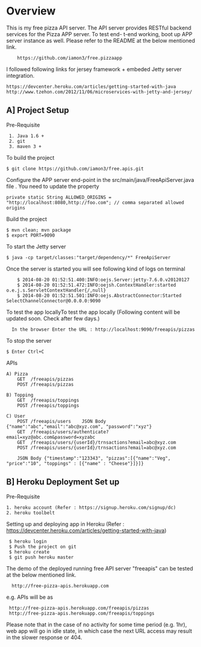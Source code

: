Overview
========

This is my free pizza API server. The API server provides RESTful backend services for the Pizza APP server. To test end- t-end working, boot up APP server instance as well. Please refer to the README at the below mentioned link.

        https://github.com/iamon3/free.pizzaapp

I followed following links for jersey framework + embeded Jetty server integration.

    https://devcenter.heroku.com/articles/getting-started-with-java
    http://www.tzehon.com/2012/11/06/microservices-with-jetty-and-jersey/


A] Project Setup
----------------

   Pre-Requisite
   
     1. Java 1.6 +
     2. git
     3. maven 3 +
      
   To build the project
   
    $ git clone https://github.com/iamon3/free.apis.git

   Configure the APP server end-point in the src/main/java/FreeApiServer.java file . You need to update the property

    private static String ALLOWED_ORIGINS = "http://localhost:8080,http://foo.com"; // comma separated allowed origins

   Build the project
    
    $ mvn clean; mvn package
    $ export PORT=9090

   To start the Jetty server
   
    $ java -cp target/classes:"target/dependency/*" FreeApiServer
   
   Once the server is started you will see following kind of logs on terminal
   
        $ 2014-08-20 01:52:51.400:INFO:oejs.Server:jetty-7.6.0.v20120127
        $ 2014-08-20 01:52:51.472:INFO:oejsh.ContextHandler:started o.e.j.s.ServletContextHandler{/,null}
        $ 2014-08-20 01:52:51.501:INFO:oejs.AbstractConnector:Started SelectChannelConnector@0.0.0.0:9090      
      
   To test the app locallyTo test the app locally (Following content will be updated soon. Check after few days.)
  
      In the browser Enter the URL : http://localhost:9090/freeapis/pizzas
      
      
   To stop the server 
    
    $ Enter Ctrl+C
    

APIs

    A) Pizza
        GET  /freeapis/pizzas
        POST /freeapis/pizzas
    
    B) Topping
        GET  /freeapis/toppings
        POST /freeapis/toppings
    
    C) User
        POST /freeapis/users    JSON Body {"name":"abc","email":"abc@xyz.com", "password":"xyz"}
        GET  /freeapis/users/authenticate?email=xyz@abc.com&password=xyzabc
        GET  /freeapis/users/{userId}/trnsactions?email=abc@xyz.com
        POST /freeapis/users/{userId}/trnsactions?email=abc@xyz.com  
        
        JSON Body {"timestamp":"123343", "pizzas":[{"name":"Veg", "price":"10", "toppings" : [{"name" : "Cheese"}]}]}
     
    
   

B] Heroku Deployment Set up
---------------------------

  Pre-Requisite
  
    1. heroku account (Refer : https://signup.heroku.com/signup/dc)
    2. heroku toolbelt 
    
  Setting up and deploying app in Heroku (Refer : https://devcenter.heroku.com/articles/getting-started-with-java)
  
     $ heroku login
     $ Push the project on git
     $ heroku create
     $ git push heroku master
     
   The demo of the deployed running free API server "freeapis" can be tested at the below mentioned link. 

      http://free-pizza-apis.herokuapp.com

   e.g. APIs will be as

     http://free-pizza-apis.herokuapp.com/freeapis/pizzas
     http://free-pizza-apis.herokuapp.com/freeapis/toppings

   Please note that in the case of no activity for some time period (e.g. 1hr), web app will go in idle state, in which case    the next URL access may result in the slower response or 404. 
